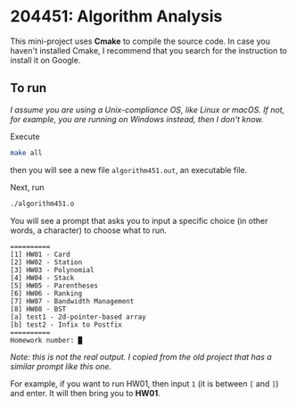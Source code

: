 # 204451: Algorithm Analysis

This mini-project uses **Cmake** to compile the source code. In case you haven't 
installed Cmake, I recommend that you search for the instruction to install it 
on Google.

## To run

*I assume you are using a Unix-compliance OS, like Linux or macOS. If not, for 
example, you are running on Windows instead, then I don't know.*

Execute

```bash
make all
```

then you will see a new file `algorithm451.out`, an executable file.

Next, run 

```bash
./algorithm451.o
```

You will see a prompt that asks you to input a specific choice (in other words, 
a character) to choose what to run.

```
==========
[1] HW01 - Card
[2] HW02 - Station
[3] HW03 - Polynomial
[4] HW04 - Stack
[5] HW05 - Parentheses
[6] HW06 - Ranking
[7] HW07 - Bandwidth Management
[8] HW08 - BST
[a] test1 - 2d-pointer-based array
[b] test2 - Infix to Postfix
==========
Homework number: █
```

*Note: this is not the real output. I copied from the old project that has a 
similar prompt like this one.*

For example, if you want to run HW01, then input `1` (it is between `[` and
`]`) and enter. It will then bring you to **HW01**.

